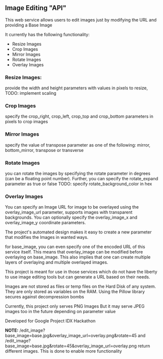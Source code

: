 ## Image Editing "API"

This web service allows users to edit images just by modifying the URL and providing a Base Image

It currently has the following functionality:
* Resize Images
* Crop Images
* Mirror Images
* Rotate Images
* Overlay Images

### Resize Images:
provide the width and height parameters with values in pixels to resize, TODO: implement scaling

### Crop Images
specify the crop_right, crop_left, crop_top and crop_bottom parameters in pixels to crop images

### Mirror Images
specify the value of transpose parameter as one of the following: mirror, bottom_mirror, transpose or transverse

### Rotate Images
you can rotate the images by specifying the rotate parameter in degrees (can be a floating point number).
Further, you can specify the rotate_expand parameter as true or false 
TODO: specify rotate_background_color in hex

### Overlay Images
You can specify an Image URL for image to be overlayed using the overlay_image_url parameter, supports images with transparent backgrounds. You can optionally specify the overlay_image_x and overlay_image_y coordinate parameters.

The project's automated design makes it easy to create a new parameter that modifies the Images in wanted ways.

for base_image, you can even specify one of the encoded URL of this service itself. This means that overlay_image can be modified before overlaying on base_image. This also implies that one can create multiple layers of overlaying and multiple overlayed images.

This project is meant for use in those services which do not have the liberty to use image editing tools but can generate a URL based on their needs.


Images are not stored as files or temp files on the Hard Disk of any system. They are only stored as variables on the RAM. Using the Pillow library secures against decompression bombs

Currently, this project only serves PNG Images But it may serve JPEG images too in the future depending on parameter value

Developed for Google Project IDX Hackathon

**NOTE:** /edit_image?base_image=base.jpg&overlay_image_url=overlay.png&rotate=45
and 
/edit_image?base_image=base.jpg&rotate=45&overlay_image_url=overlay.png
return different images. This is done to enable more functionality

